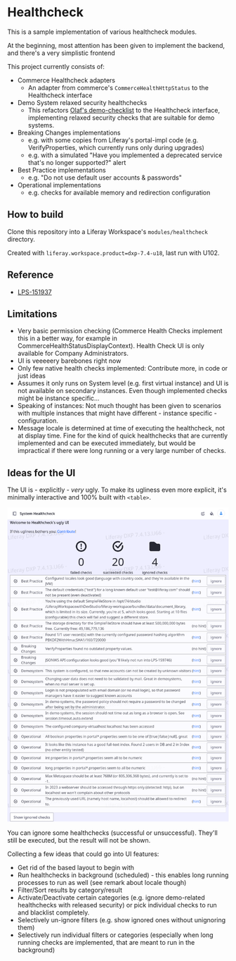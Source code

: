 # Healthcheck

This is a sample implementation of various healthcheck modules.

At the beginning, most attention has been given to implement the backend, and there's a very simplistic frontend

This project currently consists of:

* Commerce Healthcheck adapters
    * An adapter from commerce's `CommerceHealthHttpStatus` to the Healthcheck interface 
* Demo System relaxed security healthchecks
    * This refactors [Olaf's demo-checklist](https://github.com/olafk/demo-checklist-web) to the Healthcheck interface, implementing relaxed security checks that are suitable for demo systems. 
* Breaking Changes implementations
    * e.g. with some copies from Liferay's portal-impl code (e.g. VerifyProperties, which currently runs only during upgrades)
    * e.g. with a simulated "Have you implemented a deprecated service that's no longer supported?" alert
* Best Practice implementations
    * e.g. "Do not use default user accounts & passwords"
* Operational implementations    
    * e.g. checks for available memory and redirection configuration

## How to build

Clone this repository into a Liferay Workspace's `modules/healthcheck` directory.

Created with `liferay.workspace.product=dxp-7.4-u18`, last run with U102.

## Reference

* [LPS-151937](https://issues.liferay.com/browse/LPS-151937)

## Limitations

* Very basic permission checking (Commerce Health Checks implement this in a better way, for example in CommerceHealthStatusDisplayContext). Health Check UI is only available for Company Administrators.
* UI is veeeeery barebones right now 
* Only few native health checks implemented: Contribute more, in code or just ideas
* Assumes it only runs on System level (e.g. first virtual instance) and UI is not available on secondary instances. Even though implemented checks might be instance specific...
* Speaking of instances: Not much thought has been given to scenarios with multiple instances that might have different - instance specific - configuration.
* Message locale is determined at time of executing the healthcheck, not at display time. Fine for the kind of quick healthchecks that are currently implemented and can be executed immediately, but would be impractical if there were long running or a very large number of checks.

## Ideas for the UI

The UI is - explicitly - _very_ ugly. To make its ugliness even more explicit, it's minimally interactive and 100% built with `<table>`.

![UI Screenshot](healthcheck-ui.png) 

You can ignore some healthchecks (successful or unsuccessful). They'll still be executed, but the result will not be shown.
 
Collecting a few ideas that could go into UI features:

* Get rid of the <table> based layout to begin with
* Run healthchecks in background (scheduled) - this enables long running processes to run as well (see remark about locale though) 
* Filter/Sort results by category/result
* Activate/Deactivate certain categories (e.g. ignore demo-related healthchecks with released security) or pick individual checks to run and blacklist completely.
* Selectively un-ignore filters (e.g. show ignored ones without unignoring them) 
* Selectively run individual filters or categories (especially when long running checks are implemented, that are meant to run in the background)

